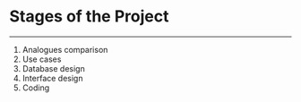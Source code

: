 # Stages of the Project
---
1. Analogues comparison
2. Use cases
3. Database design
4. Interface design
5. Coding
